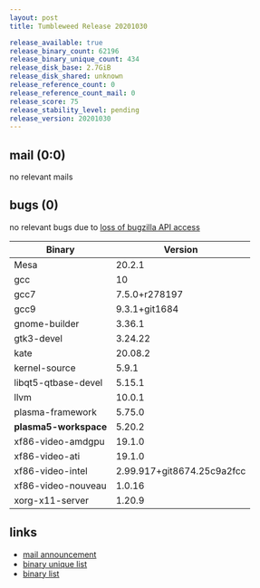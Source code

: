 ```yaml
---
layout: post
title: Tumbleweed Release 20201030

release_available: true
release_binary_count: 62196
release_binary_unique_count: 434
release_disk_base: 2.7GiB
release_disk_shared: unknown
release_reference_count: 0
release_reference_count_mail: 0
release_score: 75
release_stability_level: pending
release_version: 20201030
---
```


## mail (0:0)

no relevant mails

## bugs (0)

<!--more-->

no relevant bugs due to [loss of bugzilla API access](https://bugzilla.opensuse.org/show_bug.cgi?id=1157722)

Binary | Version
--- | ---
Mesa | 20.2.1
gcc | 10
gcc7 | 7.5.0+r278197
gcc9 | 9.3.1+git1684
gnome-builder | 3.36.1
gtk3-devel | 3.24.22
kate | 20.08.2
kernel-source | 5.9.1
libqt5-qtbase-devel | 5.15.1
llvm | 10.0.1
plasma-framework | 5.75.0
**plasma5-workspace** | 5.20.2
xf86-video-amdgpu | 19.1.0
xf86-video-ati | 19.1.0
xf86-video-intel | 2.99.917+git8674.25c9a2fcc
xf86-video-nouveau | 1.0.16
xorg-x11-server | 1.20.9

## links

- [mail announcement](https://lists.opensuse.org/opensuse-factory/2020-11/msg00009.html)
- [binary unique list](http://download.opensuse.org/history/20201030/rpm.unique.list)
- [binary list](http://download.opensuse.org/history/20201030/rpm.list)
